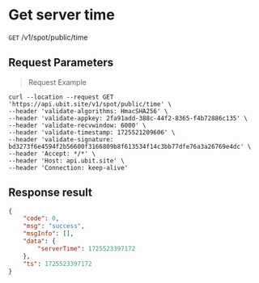 # Get server time

`GET` /v1/spot/public/time

## Request Parameters

> Request Example

```shell
curl --location --request GET 'https://api.ubit.site/v1/spot/public/time' \
--header 'validate-algorithms: HmacSHA256' \
--header 'validate-appkey: 2fa91add-388c-44f2-8365-f4b72886c135' \
--header 'validate-recvwindow: 6000' \
--header 'validate-timestamp: 1725521209606' \
--header 'validate-signature: bd3273f6e4594f2b56600f3166809b8f613534f14c3bb77dfe76a3a26769e4dc' \
--header 'Accept: */*' \
--header 'Host: api.ubit.site' \
--header 'Connection: keep-alive' 
```

## Response result

```json
{
    "code": 0,
    "msg": "success",
    "msgInfo": [],
    "data": {
        "serverTime": 1725523397172
    },
    "ts": 1725523397172
}
```

